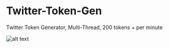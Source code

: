 # Twitter-Token-Gen
Twitter Token Generator, Multi-Thread, 200 tokens + per minute

![alt text](https://tenor.com/pt-BR/view/gif-27343731)
